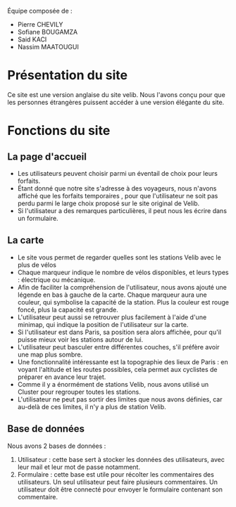 Équipe composée de :
* Pierre CHEVILY
* Sofiane BOUGAMZA
* Said KACI
* Nassim MAATOUGUI

# Présentation du site
Ce site est une version anglaise du site velib. Nous l'avons conçu pour que les personnes étrangères puissent accéder à une version élégante du site.
# Fonctions du site
## La page d'accueil
* Les utilisateurs peuvent choisir parmi un éventail de choix pour leurs forfaits.
* Étant donné que notre site s'adresse à des voyageurs, nous n'avons affiché que les forfaits temporaires , pour que l'utilisateur ne soit pas perdu parmi le large choix proposé sur le site original de Velib.
* Si l'utilisateur a des remarques particulières, il peut nous les écrire dans un formulaire.
## La carte
* Le site vous permet de regarder quelles sont les stations Velib avec le plus de vélos
* Chaque marqueur indique le nombre de vélos disponibles, et leurs types : électrique ou mécanique.
* Afin de faciliter la compréhension de l'utilisateur, nous avons ajouté une légende en bas à gauche de la carte. Chaque marqueur aura une couleur, qui symbolise la capacité de la station. Plus la couleur est rouge foncé, plus la capacité est grande.
* L'utilisateur peut aussi se retrouver plus facilement à l'aide d'une minimap, qui indique la position de l'utilisateur sur la carte.
* Si l'utilisateur est dans Paris, sa position sera alors affichée, pour qu'il puisse mieux voir les stations autour de lui.
* L'utilisateur peut basculer entre différentes couches, s'il préfère avoir une map plus sombre.
* Une fonctionnalité intéressante est la topographie des lieux de Paris : en voyant l'altitude et les routes possibles, cela permet aux cyclistes de préparer en avance leur trajet.
* Comme il y a énormément de stations Velib, nous avons utilisé un Cluster pour regrouper toutes les stations.
* L'utilisateur ne peut pas sortir des limites que nous avons définies, car au-delà de ces limites, il n'y a plus de station Velib.
## Base de données
Nous avons 2 bases de données :
1) Utilisateur : cette base sert à stocker les données des utilisateurs, avec leur mail et leur mot de passe notamment.
2) Formulaire : cette base est utile pour récolter les commentaires des utilisateurs. Un seul utilisateur peut faire plusieurs commentaires. Un utilisateur doit être connecté pour envoyer le formulaire contenant son commentaire.